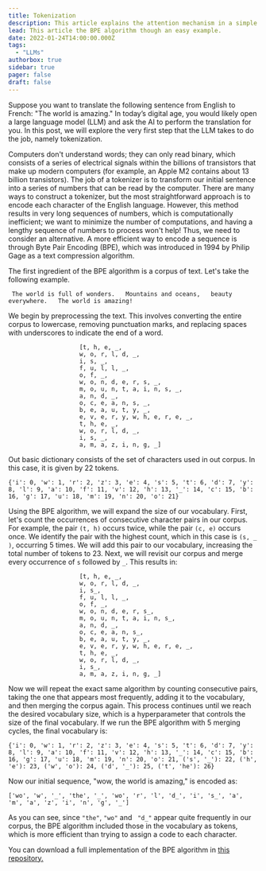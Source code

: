 ```yaml
---
title: Tokenization
description: This article explains the attention mechanism in a simple way.
lead: This article the BPE algorithm though an easy example.
date: 2022-01-24T14:00:00.000Z
tags:
  - "LLMs"
authorbox: true
sidebar: true
pager: false
draft: false
---
```

Suppose you want to translate the following sentence from English to French: "The world is amazing." In today’s digital age, you would likely open a large language model (LLM) and ask the AI to perform the translation for you. In this post, we will explore the very first step that the LLM takes to do the job, namely tokenization.

Computers don't understand words; they can only read binary, which consists of a series of electrical signals within the billions of transistors that make up modern computers (for example, an Apple M2 contains about 13 billion transistors). The job of a tokenizer is to transform our initial sentence into a series of numbers that can be read by the computer. There are many ways to construct a tokenizer, but the most straightforward approach is to encode each character of the English language. However, this method results in very long sequences of numbers, which is computationally inefficient; we want to minimize the number of computations, and having a lengthy sequence of numbers to process won't help! Thus, we need to consider an alternative. A more efficient way to encode a sequence is through Byte Pair Encoding (BPE), which was introduced in 1994 by Philip Gage as a text compression algorithm.

The first ingredient of the BPE algorithm is a corpus of text. Let's take the following example. 

`
The world is full of wonders.  
Mountains and oceans,  
beauty everywhere.  
The world is amazing!`

We begin by preprocessing the text. This involves converting the entire corpus to lowercase, removing punctuation marks, and replacing spaces with underscores to indicate the end of a word.

                        [t, h, e, _, 
                        w, o, r, l, d, _, 
                        i, s, _, 
                        f, u, l, l, _, 
                        o, f, _, 
                        w, o, n, d, e, r, s, _, 
                        m, o, u, n, t, a, i, n, s, _, 
                        a, n, d, _, 
                        o, c, e, a, n, s, _, 
                        b, e, a, u, t, y, _, 
                        e, v, e, r, y, w, h, e, r, e, _, 
                        t, h, e, _, 
                        w, o, r, l, d, _, 
                        i, s, _, 
                        a, m, a, z, i, n, g, _]



Out basic dictionary consists of the set of characters used in out corpus. In this case, it is given by 22 tokens.

    {'i': 0, 'w': 1, 'r': 2, 'z': 3, 'e': 4, 's': 5, 't': 6, 'd': 7, 'y': 8, 'l': 9, 'a': 10, 'f': 11, 'v': 12, 'h': 13, '_': 14, 'c': 15, 'b': 16, 'g': 17, 'u': 18, 'm': 19, 'n': 20, 'o': 21}

Using the BPE algorithm, we will expand the size of our vocabulary. First, let's count the occurrences of consecutive character pairs in our corpus. For example, the pair `(t, h)` occurs twice, while the pair `(c, e)` occurs once. We identify the pair with the highest count, which in this case is `(s, _ )`, occurring 5 times. We will add this pair to our vocabulary, increasing the total number of tokens to 23. Next, we will revisit our corpus and merge every occurrence of `s` followed by `_`. This results in:

                        [t, h, e, _, 
                        w, o, r, l, d, _, 
                        i, s_, 
                        f, u, l, l, _, 
                        o, f, _, 
                        w, o, n, d, e, r, s_, 
                        m, o, u, n, t, a, i, n, s_, 
                        a, n, d, _, 
                        o, c, e, a, n, s_, 
                        b, e, a, u, t, y, _, 
                        e, v, e, r, y, w, h, e, r, e, _, 
                        t, h, e, _, 
                        w, o, r, l, d, _, 
                        i, s_, 
                        a, m, a, z, i, n, g, _]

Now we will repeat the exact same algorithm by counting consecutive pairs, taking the one that appears most frequently, adding it to the vocabulary, and then merging the corpus again. This process continues until we reach the desired vocabulary size, which is a hyperparameter that controls the size of the final vocabulary. If we run the BPE algorithm with 5 merging cycles, the final vocabulary is:

    {'i': 0, 'w': 1, 'r': 2, 'z': 3, 'e': 4, 's': 5, 't': 6, 'd': 7, 'y': 8, 'l': 9, 'a': 10, 'f': 11, 'v': 12, 'h': 13, '_': 14, 'c': 15, 'b': 16, 'g': 17, 'u': 18, 'm': 19, 'n': 20, 'o': 21, ('s', '_'): 22, ('h', 'e'): 23, ('w', 'o'): 24, ('d', '_'): 25, ('t', 'he'): 26}

Now our initial sequence, "wow, the world is amazing," is encoded as:


    ['wo', 'w', '_', 'the', '_', 'wo', 'r', 'l', 'd_', 'i', 's_', 'a', 'm', 'a', 'z', 'i', 'n', 'g', '_']

As you can see, since `"the"`, `"wo"` and ` "d_"` appear quite frequently in our corpus, the BPE algorithm included those in the vocabulary as tokens, which is more efficient than trying to assign a code to each character.

You can download a full implementation of the BPE algorithm in [this repository.](https://github.com/ismaiill/BPE_tokenizer)